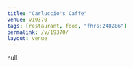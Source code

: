 ```yaml
---
title: "Carluccio's Caffe"
venue: v19370
tags: [restaurant, food, "fhrs:248286"]
permalink: /v/19370/
layout: venue
---
```

null